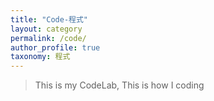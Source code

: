```yaml
---
title: "Code-程式"
layout: category
permalink: /code/
author_profile: true
taxonomy: 程式
---
```


>This is my CodeLab, 
>This is how I coding
<!--stackedit_data:
eyJoaXN0b3J5IjpbMTUxOTYyMzg3MSwtMjExNzQyNTMzNl19
-->